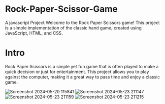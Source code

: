 # Rock-Paper-Scissor-Game
A javascript Project
Welcome to the Rock Paper Scissors game! This project is a simple implementation of the classic hand game, created using JavaScript, HTML, and CSS.
# Intro
Rock Paper Scissors is a simple yet fun game that is often played to make a quick decision or just for entertainment. This project allows you to play against the computer, making it a great way to pass time and enjoy a classic game.


![Screenshot 2024-05-20 115841](https://github.com/Akhilsa4932v/Rock-Paper-Scissor-Game/assets/137908360/ccb3b74d-bbe8-4003-9bce-0e9d63c37d89)
![Screenshot 2024-05-23 211147](https://github.com/Akhilsa4932v/Rock-Paper-Scissor-Game/assets/137908360/bb68b42e-ca40-41f2-8a85-7347ed6f2ffe)
![Screenshot 2024-05-23 211159](https://github.com/Akhilsa4932v/Rock-Paper-Scissor-Game/assets/137908360/01abd5a0-5187-458f-9394-7671761c2952)
![Screenshot 2024-05-23 211215](https://github.com/Akhilsa4932v/Rock-Paper-Scissor-Game/assets/137908360/5f51021a-0ae5-4297-95a0-9fdc3289fcab)

